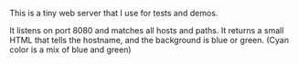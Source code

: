 This is a tiny web server that I use for tests and demos.

It listens on port 8080 and matches all hosts and paths.
It returns a small HTML that tells the hostname, and the background is blue or green.
(Cyan color is a mix of blue and green)